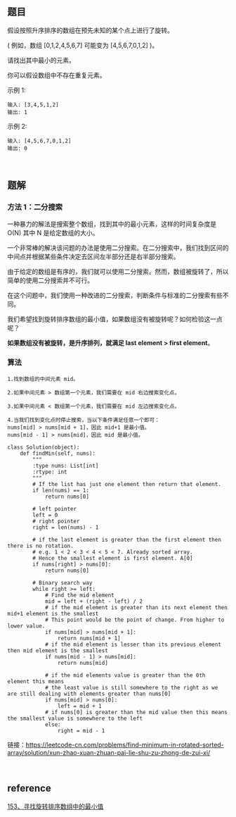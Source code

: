 ## 题目
假设按照升序排序的数组在预先未知的某个点上进行了旋转。

( 例如，数组 [0,1,2,4,5,6,7] 可能变为 [4,5,6,7,0,1,2] )。

请找出其中最小的元素。

你可以假设数组中不存在重复元素。

示例 1:
```
输入: [3,4,5,1,2]
输出: 1
```
示例 2:
```
输入: [4,5,6,7,0,1,2]
输出: 0
```

&nbsp;
## 题解
### 方法 1：二分搜索
一种暴力的解法是搜索整个数组，找到其中的最小元素，这样的时间复杂度是 O(N) 其中 N 是给定数组的大小。

一个非常棒的解决该问题的办法是使用二分搜索。在二分搜索中，我们找到区间的中间点并根据某些条件决定去区间左半部分还是右半部分搜索。

由于给定的数组是有序的，我们就可以使用二分搜索。然而，数组被旋转了，所以简单的使用二分搜索并不可行。

在这个问题中，我们使用一种改进的二分搜索，判断条件与标准的二分搜索有些不同。

我们希望找到旋转排序数组的最小值，如果数组没有被旋转呢？如何检验这一点呢？

**如果数组没有被旋转，是升序排列，就满足 last element > first element**。

### 算法
```
1.找到数组的中间元素 mid。

2.如果中间元素 > 数组第一个元素，我们需要在 mid 右边搜索变化点。

3.如果中间元素 < 数组第一个元素，我们需要在 mid 左边搜索变化点。

4.当我们找到变化点时停止搜索，当以下条件满足任意一个即可：
nums[mid] > nums[mid + 1]，因此 mid+1 是最小值。
nums[mid - 1] > nums[mid]，因此 mid 是最小值。
```
```
class Solution(object):
    def findMin(self, nums):
        """
        :type nums: List[int]
        :rtype: int
        """
        # If the list has just one element then return that element.
        if len(nums) == 1:
            return nums[0]

        # left pointer
        left = 0
        # right pointer
        right = len(nums) - 1

        # if the last element is greater than the first element then there is no rotation.
        # e.g. 1 < 2 < 3 < 4 < 5 < 7. Already sorted array.
        # Hence the smallest element is first element. A[0]
        if nums[right] > nums[0]:
            return nums[0]

        # Binary search way
        while right >= left:
            # Find the mid element
            mid = left + (right - left) / 2
            # if the mid element is greater than its next element then mid+1 element is the smallest
            # This point would be the point of change. From higher to lower value.
            if nums[mid] > nums[mid + 1]:
                return nums[mid + 1]
            # if the mid element is lesser than its previous element then mid element is the smallest
            if nums[mid - 1] > nums[mid]:
                return nums[mid]

            # if the mid elements value is greater than the 0th element this means
            # the least value is still somewhere to the right as we are still dealing with elements greater than nums[0]
            if nums[mid] > nums[0]:
                left = mid + 1
            # if nums[0] is greater than the mid value then this means the smallest value is somewhere to the left
            else:
                right = mid - 1
```

链接：https://leetcode-cn.com/problems/find-minimum-in-rotated-sorted-array/solution/xun-zhao-xuan-zhuan-pai-lie-shu-zu-zhong-de-zui-xi/

&nbsp;
## reference
[153、寻找旋转排序数组中的最小值](https://leetcode-cn.com/problems/find-minimum-in-rotated-sorted-array/)
